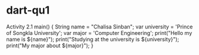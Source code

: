 # dart-qu1
Activity 2.1
main() {
  String name = "Chalisa Sinban";
  var university = 'Prince of Songkla University';
  var major = 'Computer Engineering';
  print("Hello my name is ${name}");
  print("Studying at the university is ${university}");
  print("My major about ${major}");
  }
